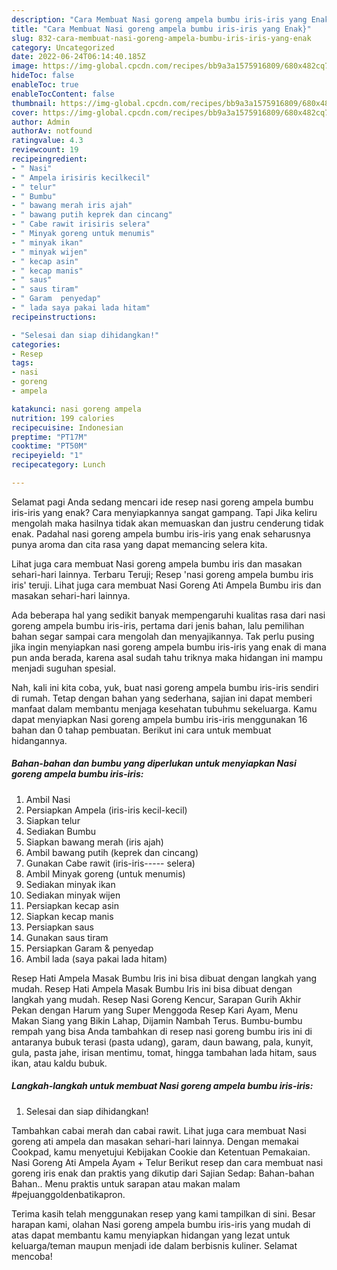 ```yaml
---
description: "Cara Membuat Nasi goreng ampela bumbu iris-iris yang Enak}"
title: "Cara Membuat Nasi goreng ampela bumbu iris-iris yang Enak}"
slug: 832-cara-membuat-nasi-goreng-ampela-bumbu-iris-iris-yang-enak
category: Uncategorized
date: 2022-06-24T06:14:40.185Z
image: https://img-global.cpcdn.com/recipes/bb9a3a1575916809/680x482cq70/nasi-goreng-ampela-bumbu-iris-iris-foto-resep-utama.jpg
hideToc: false
enableToc: true
enableTocContent: false
thumbnail: https://img-global.cpcdn.com/recipes/bb9a3a1575916809/680x482cq70/nasi-goreng-ampela-bumbu-iris-iris-foto-resep-utama.jpg
cover: https://img-global.cpcdn.com/recipes/bb9a3a1575916809/680x482cq70/nasi-goreng-ampela-bumbu-iris-iris-foto-resep-utama.jpg
author: Admin
authorAv: notfound
ratingvalue: 4.3
reviewcount: 19
recipeingredient:
- " Nasi"
- " Ampela irisiris kecilkecil"
- " telur"
- " Bumbu"
- " bawang merah iris ajah"
- " bawang putih keprek dan cincang"
- " Cabe rawit irisiris selera"
- " Minyak goreng untuk menumis"
- " minyak ikan"
- " minyak wijen"
- " kecap asin"
- " kecap manis"
- " saus"
- " saus tiram"
- " Garam  penyedap"
- " lada saya pakai lada hitam"
recipeinstructions:

- "Selesai dan siap dihidangkan!"
categories:
- Resep
tags:
- nasi
- goreng
- ampela

katakunci: nasi goreng ampela 
nutrition: 199 calories
recipecuisine: Indonesian
preptime: "PT17M"
cooktime: "PT50M"
recipeyield: "1"
recipecategory: Lunch

---
```



Selamat pagi Anda sedang mencari ide resep nasi goreng ampela bumbu iris-iris yang enak? Cara menyiapkannya sangat gampang. Tapi Jika keliru mengolah maka hasilnya tidak akan memuaskan dan justru cenderung tidak enak. Padahal nasi goreng ampela bumbu iris-iris yang enak seharusnya punya aroma dan cita rasa yang dapat memancing selera kita.


Lihat juga cara membuat Nasi goreng ampela bumbu iris dan masakan sehari-hari lainnya. Terbaru Teruji; Resep &#39;nasi goreng ampela bumbu iris iris&#39; teruji. Lihat juga cara membuat Nasi Goreng Ati Ampela Bumbu iris dan masakan sehari-hari lainnya.

Ada beberapa hal yang sedikit banyak mempengaruhi kualitas rasa dari nasi goreng ampela bumbu iris-iris, pertama dari jenis bahan, lalu pemilihan bahan segar sampai cara mengolah dan menyajikannya. Tak perlu pusing jika ingin menyiapkan nasi goreng ampela bumbu iris-iris yang enak di mana pun anda berada, karena asal sudah tahu triknya maka hidangan ini mampu menjadi suguhan spesial.


Nah, kali ini kita coba, yuk, buat nasi goreng ampela bumbu iris-iris sendiri di rumah. Tetap dengan bahan yang sederhana, sajian ini dapat memberi manfaat dalam membantu menjaga kesehatan tubuhmu sekeluarga. Kamu dapat menyiapkan Nasi goreng ampela bumbu iris-iris menggunakan 16 bahan dan 0 tahap pembuatan. Berikut ini cara untuk membuat hidangannya.

<!--inarticleads1-->

##### Bahan-bahan dan bumbu yang diperlukan untuk menyiapkan Nasi goreng ampela bumbu iris-iris:

1. Ambil  Nasi
1. Persiapkan  Ampela (iris-iris kecil-kecil)
1. Siapkan  telur
1. Sediakan  Bumbu
1. Siapkan  bawang merah (iris ajah)
1. Ambil  bawang putih (keprek dan cincang)
1. Gunakan  Cabe rawit (iris-iris----- selera)
1. Ambil  Minyak goreng (untuk menumis)
1. Sediakan  minyak ikan
1. Sediakan  minyak wijen
1. Persiapkan  kecap asin
1. Siapkan  kecap manis
1. Persiapkan  saus
1. Gunakan  saus tiram
1. Persiapkan  Garam &amp; penyedap
1. Ambil  lada (saya pakai lada hitam)


Resep Hati Ampela Masak Bumbu Iris ini bisa dibuat dengan langkah yang mudah. Resep Hati Ampela Masak Bumbu Iris ini bisa dibuat dengan langkah yang mudah. Resep Nasi Goreng Kencur, Sarapan Gurih Akhir Pekan dengan Harum yang Super Menggoda Resep Kari Ayam, Menu Makan Siang yang Bikin Lahap, Dijamin Nambah Terus. Bumbu-bumbu rempah yang bisa Anda tambahkan di resep nasi goreng bumbu iris ini di antaranya bubuk terasi (pasta udang), garam, daun bawang, pala, kunyit, gula, pasta jahe, irisan mentimu, tomat, hingga tambahan lada hitam, saus ikan, atau kaldu bubuk. 

<!--inarticleads2-->

##### Langkah-langkah untuk membuat Nasi goreng ampela bumbu iris-iris:


1. Selesai dan siap dihidangkan!

Tambahkan cabai merah dan cabai rawit. Lihat juga cara membuat Nasi goreng ati ampela dan masakan sehari-hari lainnya. Dengan memakai Cookpad, kamu menyetujui Kebijakan Cookie dan Ketentuan Pemakaian. Nasi Goreng Ati Ampela Ayam + Telur Berikut resep dan cara membuat nasi goreng iris enak dan praktis yang dikutip dari Sajian Sedap: Bahan-bahan Bahan.. Menu praktis untuk sarapan atau makan malam #pejuanggoldenbatikapron. 

Terima kasih telah menggunakan resep yang kami tampilkan di sini. Besar harapan kami, olahan Nasi goreng ampela bumbu iris-iris yang mudah di atas dapat membantu kamu menyiapkan hidangan yang lezat untuk keluarga/teman maupun menjadi ide dalam berbisnis kuliner. Selamat mencoba!
